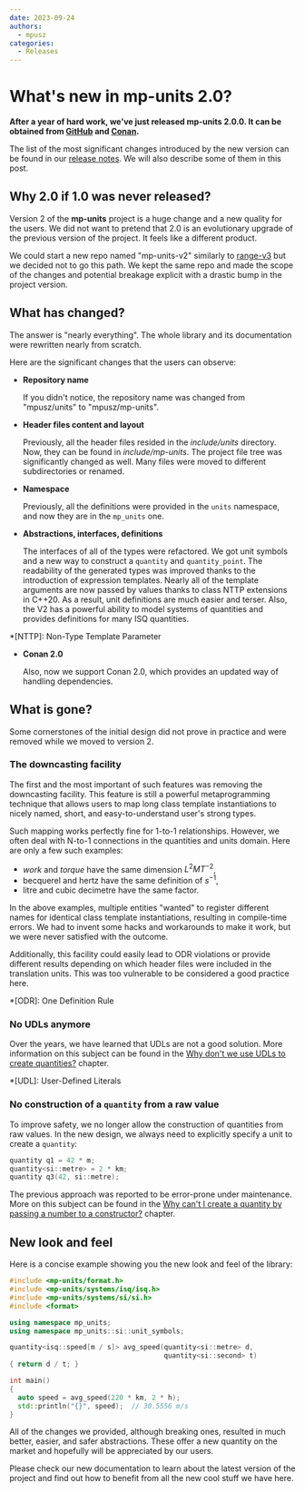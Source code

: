 ```yaml
---
date: 2023-09-24
authors:
  - mpusz
categories:
  - Releases
---
```


# What's new in mp-units 2.0?

**After a year of hard work, we've just released mp-units 2.0.0. It can be obtained from
[GitHub](https://github.com/mpusz/mp-units/releases/tag/v2.0.0) and
[Conan](https://conan.io/center/recipes/mp-units?version=2.0.0).**

The list of the most significant changes introduced by the new version can be found in our
[release notes](../../release_notes.md#2.0.0). We will also describe some of them in this post.

<!-- more -->

## Why 2.0 if 1.0 was never released?

Version 2 of the **mp-units** project is a huge change and a new quality for the users.
We did not want to pretend that 2.0 is an evolutionary upgrade of the previous version of the
project. It feels like a different product.

We could start a new repo named "mp-units-v2" similarly to [range-v3](https://github.com/ericniebler/range-v3)
but we decided not to go this path. We kept the same repo and made the scope of the changes and
potential breakage explicit with a drastic bump in the project version.

## What has changed?

The answer is "nearly everything". The whole library and its documentation were rewritten nearly
from scratch.

Here are the significant changes that the users can observe:

- **Repository name**

    If you didn't notice, the repository name was changed from "mpusz/units" to "mpusz/mp-units".

- **Header files content and layout**

    Previously, all the header files resided in the _include/units_ directory. Now, they can be
    found in _include/mp-units_. The project file tree was significantly changed as well. Many
    files were moved to different subdirectories or renamed.

- **Namespace**

    Previously, all the definitions were provided in the `units` namespace, and now they are in the
    `mp_units` one.

- **Abstractions, interfaces, definitions**

    The interfaces of all of the types were refactored. We got unit symbols and a new way
    to construct a `quantity` and `quantity_point`. The readability of the generated types was improved thanks
    to the introduction of expression templates. Nearly all of the template arguments are now passed
    by values thanks to class NTTP extensions in C++20. As a result, unit definitions are much
    easier and terser. Also, the V2 has a powerful ability to model systems of quantities and
    provides definitions for many ISQ quantities.

*[NTTP]: Non-Type Template Parameter

- **Conan 2.0**

    Also, now we support Conan 2.0, which provides an updated way of handling dependencies.

## What is gone?

Some cornerstones of the initial design did not prove in practice and were removed while
we moved to version 2.

### The downcasting facility

The first and the most important of such features was removing the downcasting facility.
This feature is still a powerful metaprogramming technique that allows users to map long class template
instantiations to nicely named, short, and easy-to-understand user's strong types.

Such mapping works perfectly fine for 1-to-1 relationships. However, we often deal with N-to-1 connections in the quantities and units domain. Here are only a few such examples:

- _work_ and _torque_ have the same dimension $L^2MT^{-2}$,
- becquerel and hertz have the same definition of $s^{-1}$,
- litre and cubic decimetre have the same factor.

In the above examples, multiple entities "wanted" to register different names for identical class
template instantiations, resulting in compile-time errors. We had to invent some hacks and
workarounds to make it work, but we were never satisfied with the outcome.

Additionally, this facility could easily lead to ODR violations or provide different results
depending on which header files were included in the translation units. This was too vulnerable
to be considered a good practice here.

*[ODR]: One Definition Rule

### No UDLs anymore

Over the years, we have learned that UDLs are not a good solution. More information on this
subject can be found in the
[Why don't we use UDLs to create quantities?](../../getting_started/faq.md#why-dont-we-use-udls-to-create-quantities)
chapter.

*[UDL]: User-Defined Literals

### No construction of a `quantity` from a raw value

To improve safety, we no longer allow the construction of quantities from raw values. In the new design, we
always need to explicitly specify a unit to create a `quantity`:

```cpp
quantity q1 = 42 * m;
quantity<si::metre> = 2 * km;
quantity q3(42, si::metre);
```

The previous approach was reported to be error-prone under maintenance. More on this subject
can be found in the
[Why can't I create a quantity by passing a number to a constructor?](../../getting_started/faq.md#why-cant-i-create-a-quantity-by-passing-a-number-to-a-constructor)
chapter.


## New look and feel

Here is a concise example showing you the new look and feel of the library:

```cpp
#include <mp-units/format.h>
#include <mp-units/systems/isq/isq.h>
#include <mp-units/systems/si/si.h>
#include <format>

using namespace mp_units;
using namespace mp_units::si::unit_symbols;

quantity<isq::speed[m / s]> avg_speed(quantity<si::metre> d,
                                      quantity<si::second> t)
{ return d / t; }

int main()
{
  auto speed = avg_speed(220 * km, 2 * h);
  std::println("{}", speed);  // 30.5556 m/s
}
```

All of the changes we provided, although breaking ones, resulted in much better,
easier, and safer abstractions. These offer a new quantity on the market and hopefully will be
appreciated by our users.

Please check our new documentation to learn about the latest version of the project and find out
how to benefit from all the new cool stuff we have here.
